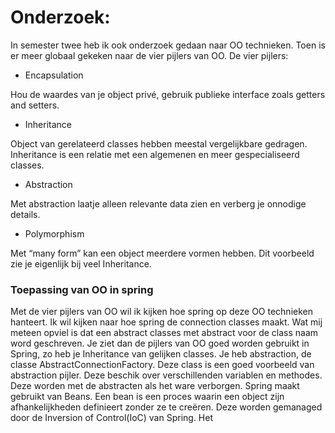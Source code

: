 # Onderzoek:

In semester twee heb ik ook onderzoek gedaan naar OO technieken. Toen is er meer globaal gekeken naar de vier pijlers van OO. De vier pijlers:

* Encapsulation

Hou de waardes van je object privé, gebruik publieke interface zoals getters and setters.

* Inheritance

Object van gerelateerd classes hebben meestal vergelijkbare gedragen. Inheritance is een relatie met een algemenen en meer gespecialiseerd classes.

* Abstraction

Met abstraction laatje alleen relevante data zien en verberg je onnodige details.

* Polymorphism

Met “many form” kan een object meerdere vormen hebben. Dit voorbeeld zie je eigenlijk bij veel Inheritance.

### Toepassing van OO in spring
Met de vier pijlers van OO wil ik kijken hoe spring op deze OO technieken hanteert. Ik wil kijken naar hoe spring de connection classes maakt. Wat mij meteen opviel is dat een abstract classes met abstract voor de class naam word geschreven. 
Je ziet dan de pijlers van OO goed worden gebruikt in Spring, zo heb je Inheritance van gelijken classes. Je heb abstraction, de classe AbstractConnectionFactory. Deze class is een goed voorbeeld van abstraction pijler. Deze beschik over verschillenden variablen en methodes. Deze worden met de abstracten als het ware verborgen. 
Spring maakt gebruikt van Beans. Een bean is een proces waarin een object zijn afhankelijkheden definieert zonder ze te creëren. Deze worden gemanaged door de Inversion of Control(IoC) van Spring. Het 
